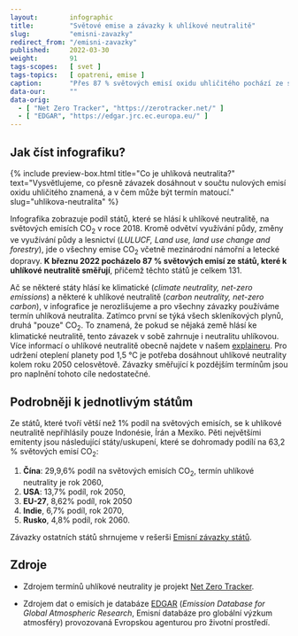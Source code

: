 ```yaml
---
layout:        infographic
title:         "Světové emise a závazky k uhlíkové neutralitě"
slug:          "emisni-zavazky"
redirect_from: "/emisni-zavazky"
published:     2022-03-30
weight:        91
tags-scopes:   [ svet ]
tags-topics:   [ opatreni, emise ]
caption:       "Přes 87 % světových emisí oxidu uhličitého pochází ze států, které směřují k uhlíkové neutralitě. Těchto států je již 131. Státy, které svůj závazek k uhlíkové neutralitě zatím nepředstavily, se naproti tomu podílí na 9 % světových emisí. 3,5 % emisí pak připadá mezinárodní námořní a letecké dopravě."
data-our:      ""
data-orig:
  - [ "Net Zero Tracker", "https://zerotracker.net/" ]
  - [ "EDGAR", "https://edgar.jrc.ec.europa.eu/" ]
---
```


## Jak číst infografiku?

{% include preview-box.html
    title="Co je uhlíková neutralita?"
    text="Vysvětlujeme, co přesně závazek dosáhnout v součtu nulových emisí oxidu uhličitého znamená, a v čem může být termín matoucí."
    slug="uhlikova-neutralita"
%}

Infografika zobrazuje podíl států, které se hlásí k uhlíkové neutralitě, na světových emisích CO<sub>2</sub> v roce 2018. Kromě odvětví využívání půdy, změny ve využívání půdy a lesnictví (*LULUCF, Land use, land use change and forestry*), jde o všechny emise CO<sub>2</sub> včetně mezinárodní námořní a letecké dopravy. **K březnu 2022 pocházelo 87 % světových emisí ze států, které k uhlíkové neutralitě směřují**, přičemž těchto států je celkem 131.

Ač se některé státy hlásí ke klimatické (*climate neutrality, net-zero emissions*) a některé k uhlíkové neutralitě (*carbon neutrality, net-zero carbon*), v infografice je nerozlišujeme a pro všechny závazky používáme termín uhlíková neutralita. Zatímco první se týká všech skleníkových plynů, druhá "pouze" CO<sub>2</sub>. To znamená, že pokud se nějaká země hlásí ke klimatické neutralitě, tento závazek v sobě zahrnuje i neutralitu uhlíkovou. Více informací o uhlíkové neutralitě obecně najdete v našem [explaineru](/explainery/uhlikova-neutralita). Pro udržení oteplení planety pod 1,5 °C je potřeba dosáhnout uhlíkové neutrality kolem roku 2050 celosvětově. Závazky směřující k pozdějším termínům jsou pro naplnění tohoto cíle nedostatečné.


## Podrobněji k jednotlivým státům

Ze států, které tvoří větší než 1% podíl na světových emisích, se k uhlíkové neutralitě nepřihlásily pouze Indonésie, Írán a Mexiko.
Pěti největšími emitenty jsou následující státy/uskupení, které se dohromady podílí na 63,2 % světových emisí CO<sub>2</sub>:
1. **Čína**: 29,9,6% podíl na světových emisích CO<sub>2</sub>, termín uhlíkové neutrality je rok 2060,
2. **USA**: 13,7% podíl, rok 2050,
3. **EU-27**, 8,62% podíl, rok 2050
4. **Indie**, 6,7% podíl, rok 2070,
5. **Rusko**, 4,8% podíl, rok 2060.

Závazky ostatních států shrnujeme v rešerši [Emisní závazky států](/studie/2021-reserse-zavazky-statu).

## Zdroje

* Zdrojem termínů uhlíkové neutrality je projekt [Net Zero Tracker](https://zerotracker.net).

* Zdrojem dat o emisích je databáze [EDGAR](https://edgar.jrc.ec.europa.eu/) (*Emission Database for Global Atmospheric Research*, Emisní databáze pro globální výzkum atmosféry) provozovaná Evropskou agenturou pro životní prostředí.
